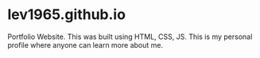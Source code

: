 # lev1965.github.io
Portfolio Website. This was built using HTML, CSS, JS. This is my personal profile where anyone can learn more about me.
